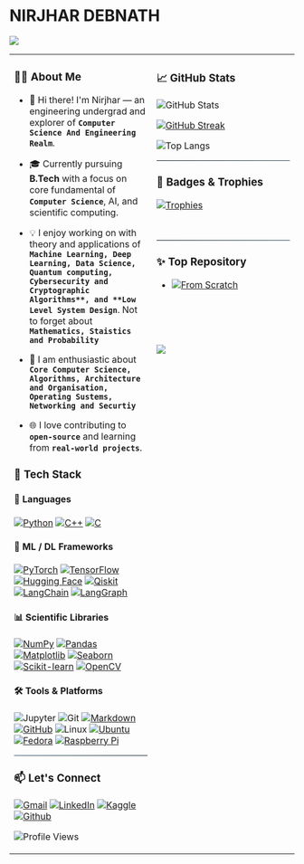 # NIRJHAR DEBNATH

<img src="https://readme-typing-svg.demolab.com?font=Fira+Mono&size=18&pause=1000&color=36BCF7&width=435&lines=Wait+A+Moment!!!!;Hey+Who's+That!!!!"/>

<div align="center">
<table>
<tr>
<td valign="top" width="50%">

### 👨‍🎓 About Me

- 👋 Hi there! I'm Nirjhar — an engineering undergrad and explorer of **`Computer Science And Engineering Realm`**.  

- 🎓 Currently pursuing **B.Tech** with a focus on core fundamental of **`Computer Science`**, AI, and scientific computing.  

- 💡 I enjoy working on with theory and applications of **`Machine Learning, Deep Learning, Data Science, Quantum computing, Cybersecurity and Cryptographic Algorithms**, and **Low Level System Design`**. Not to forget about **`Mathematics, Staistics and Probability`**

- 🎯 I am enthusiastic about **`Core Computer Science, Algorithms, Architecture and Organisation, Operating Sustems, Networking and Securtiy`**

- 🌐 I love contributing to **`open-source`** and learning from **`real-world projects`**.


### 🚀 Tech Stack

<div align="left">

#### 🧠 Languages
[![Python](https://img.shields.io/badge/Python-3670A0?style=flat&logo=python&logoColor=ffdd54)](https://www.python.org/)
[![C++](https://img.shields.io/badge/C++-00599C?style=flat&logo=c%2B%2B&logoColor=white)](https://cplusplus.com/)
[![C](https://img.shields.io/badge/C-00599C?style=flat&logo=c&logoColor=white)](https://c.com/)

#### 🔬 ML / DL Frameworks

[![PyTorch](https://img.shields.io/badge/PyTorch-EE4C2C?style=flat&logo=pytorch&logoColor=white)](https://pytorch.org/)
[![TensorFlow](https://img.shields.io/badge/TensorFlow-FF6F00?style=flat&logo=tensorflow&logoColor=white)](https://www.tensorflow.org/)
[![Hugging Face](https://img.shields.io/badge/HuggingFace-FFCC00?style=flat&logo=huggingface&logoColor=black)](https://huggingface.co/)
[![Qiskit](https://img.shields.io/badge/Qiskit-6929C4?style=flat&logo=qiskit&logoColor=white)](https://qiskit.org/)
[![LangChain](https://img.shields.io/badge/LangChain-064534?style=flat&logo=langchain&logoColor=white)](https://github.com/langchain-ai/langchain)
[![LangGraph](https://img.shields.io/badge/LangGraph-043349?style=flat&logo=langgraph&logoColor=white)](https://github.com/langchain-ai/langgraph)

#### 📊 Scientific Libraries

[![NumPy](https://img.shields.io/badge/NumPy-013243?style=flat&logo=numpy&logoColor=white)](https://numpy.org/)
[![Pandas](https://img.shields.io/badge/Pandas-150458?style=flat&logo=pandas&logoColor=white)](https://pandas.pydata.org/)
[![Matplotlib](https://img.shields.io/badge/Matplotlib-11557C?style=flat&logo=python&logoColor=white)](https://matplotlib.org/)
[![Seaborn](https://img.shields.io/badge/Seaborn-3776AB?style=flat&logo=python&logoColor=white)](https://seaborn.pydata.org/)
[![Scikit-learn](https://img.shields.io/badge/Scikit--learn-F7931E?style=flat&logo=scikitlearn&logoColor=white)](https://scikit-learn.org/)
[![OpenCV](https://img.shields.io/badge/OpenCV-5C3EE8?style=flat&logo=opencv&logoColor=white)](https://opencv.org/)

#### 🛠️ Tools & Platforms

![Jupyter](https://img.shields.io/badge/Jupyter-white?style=flat&logo=jupyter&logoColor=F37626)
![Git](https://img.shields.io/badge/Git-F05032?style=flat&logo=git&logoColor=white)
[![Markdown](https://img.shields.io/badge/Markdown-050D38?style=flat&logo=markdown&logoColor=white)](https://daringfireball.net/projects/markdown/)
[![GitHub](https://img.shields.io/badge/GitHub-181717?style=flat&logo=github&logoColor=white)](https://github.com/)
![Linux](https://img.shields.io/badge/Linux-white?style=flat&logo=linux&logoColor=black)
[![Ubuntu](https://img.shields.io/badge/Ubuntu-E95420?style=flat&logo=ubuntu&logoColor=white)](https://ubuntu.com/)
[![Fedora](https://img.shields.io/badge/Fedora-294172?style=flat&logo=fedora&logoColor=white)](https://fedoraproject.org/)
[![Raspberry Pi](https://img.shields.io/badge/Raspberry%20Pi-C51A4A?style=flat&logo=raspberrypi&logoColor=white)](https://www.raspberrypi.org/)

<hr style="border: none; height: 1px; background: linear-gradient(to left, #0f2027, #203a43, #2c5364);" />

### 📫 Let's Connect

<div align="left">

[![Gmail](https://img.shields.io/badge/Gmail-nirjhardebnath2006@gmail.com-0f0336?style=flat&logo=gmail)](mailto:nirjhardebnath2006@gmail)
[![LinkedIn](https://img.shields.io/badge/LinkedIn-Nirjhar%20Debnath-0f0336?style=flat&logo=linkedin)](https://www.linkedin.com/in/nirjhar-debnath-515918331/)
[![Kaggle](https://img.shields.io/badge/Kaggle-Nirjhar-0f0336?style=0f0336&logo=kaggle)](https://www.kaggle.com/nirjhardebnath)
[![Github](https://img.shields.io/badge/Github-Nirjhar-0f0336?style=0f0336&logo=kaggle)](https://www.github.com/NirjharDebnath)


![Profile Views](https://komarev.com/ghpvc/?username=NirjharDebnath&style=flat-square&color=2c5364&labelColor=0f2027&logo=github&logoColor=white&label=👁️‍🗨️%20Profile%20Views)
</div>

</div>


<div align="justify">


</td>
<td valign="top" width="50%">

### 📈 GitHub Stats

![GitHub Stats](https://github-readme-stats.vercel.app/api?username=NirjharDebnath&show_icons=true&theme=github_dark&hide=contribs&hide_title=true)

[![GitHub Streak](https://streak-stats.demolab.com?user=NirjharDebnath&theme=github_dark&hide_border=false)](https://git.io/streak-stats) 

![Top Langs](https://github-readme-stats.vercel.app/api/top-langs/?username=NirjharDebnath&layout=compact&theme=github_dark)

<hr style="border: none; height: 1px; background: linear-gradient(to right, #0f2027, #203a43, #2c5364);" />

### 🏅 Badges & Trophies

[![Trophies](https://github-profile-trophy.vercel.app/?username=NirjharDebnath&theme=darkhub&margin-w=15)](https://github.com/ryo-ma/github-profile-trophy)

<br>
<hr style="border: none; height: 1px; background: linear-gradient(to right, #0f2027, #203a43, #2c5364);" />

### ✨ Top Repository
- [![From Scratch](https://img.shields.io/badge/Github-From%20Scratch-044349?style=flat&logo=github&logoColor=white)](https://github.com/NirjharDebnath/From-Scratch)

<br>
<br>
<br>
<br>

<div style="align-item: center">
  <img src="https://readme-typing-svg.demolab.com?font=Fira+Mono&size=18&pause=1000&color=36BCF7&width=435&lines=Looks+Like+You+Have+Seen+It....;Thanks+For+Visiting!!!!" />
</div>

</td>
</tr>
</table>
</table>
</div>

